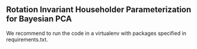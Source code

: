 <h2>Rotation Invariant Householder Parameterization for Bayesian PCA</h2>

We recommend to run the code in a virtualenv with packages specified in requirements.txt.
